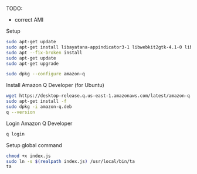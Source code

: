 TODO:
- correct AMI

Setup 
```bash
sudo apt-get update
sudo apt-get install libayatana-appindicator3-1 libwebkit2gtk-4.1-0 libgtk-3-0 --fix-missing
sudo apt --fix-broken install
sudo apt-get update
sudo apt-get upgrade

sudo dpkg --configure amazon-q
```

Install Amazon Q Developer (for Ubuntu)
```bash
wget https://desktop-release.q.us-east-1.amazonaws.com/latest/amazon-q.deb
sudo apt-get install -f
sudo dpkg -i amazon-q.deb
q --version
```

Login Amazon Q Developer
```bash
q login
```

Setup global command
```bash
chmod +x index.js
sudo ln -s $(realpath index.js) /usr/local/bin/ta
ta
```